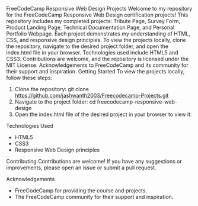 
FreeCodeCamp Responsive Web Design Projects
Welcome to my repository for the FreeCodeCamp Responsive Web Design certification projects! This repository includes my completed projects: Tribute Page, Survey Form, Product Landing Page, Technical Documentation Page, and Personal Portfolio Webpage. Each project demonstrates my understanding of HTML, CSS, and responsive design principles. To view the projects locally, clone the repository, navigate to the desired project folder, and open the index.html file in your browser. Technologies used include HTML5 and CSS3. Contributions are welcome, and the repository is licensed under the MIT License. Acknowledgements to FreeCodeCamp and its community for their support and inspiration.
Getting Started
To view the projects locally, follow these steps:
1. Clone the repository:
git clone https://github.com/jashwanth2003/Freecodecamp-Projects.git
2. Navigate to the project folder:
cd freecodecamp-responsive-web-design
3. Open the index.html file of the desired project in your browser to view it.

Technologies Used
* HTML5
* CSS3
* Responsive Web Design principles

Contributing
Contributions are welcome! If you have any suggestions or improvements, please open an issue or submit a pull request.

Acknowledgements
* FreeCodeCamp for providing the course and projects.
* The FreeCodeCamp community for their support and inspiration.

